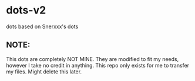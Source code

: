 # dots-v2
dots based on Snerxxx's dots

## NOTE:
This dots are completely NOT MINE. They are modified to fit my needs, however I take no credit in anything.
This repo only exists for me to transfer my files. Might delete this later.
